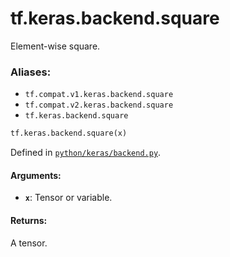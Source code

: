 <div itemscope itemtype="http://developers.google.com/ReferenceObject">
<meta itemprop="name" content="tf.keras.backend.square" />
<meta itemprop="path" content="Stable" />
</div>

# tf.keras.backend.square

Element-wise square.

### Aliases:

* `tf.compat.v1.keras.backend.square`
* `tf.compat.v2.keras.backend.square`
* `tf.keras.backend.square`

``` python
tf.keras.backend.square(x)
```



Defined in [`python/keras/backend.py`](/code/stable/tensorflow/python/keras/backend.py).

<!-- Placeholder for "Used in" -->


#### Arguments:


* <b>`x`</b>: Tensor or variable.


#### Returns:

A tensor.
